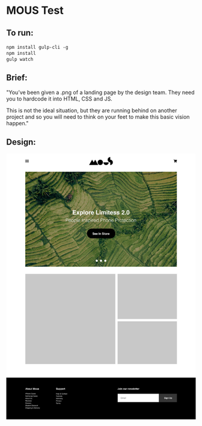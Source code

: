 # MOUS Test

## To run:
    npm install gulp-cli -g
    npm install
    gulp watch

## Brief:

"You’ve been given a .png of a landing page by the design team. They need you to hardcode it into HTML, CSS and JS.

This is not the ideal situation, but they are running behind on another project and so you will need to think on your feet to make this basic vision happen."

## Design:

![landing page design](https://raw.githubusercontent.com/sjransom/mous-test/master/Home1.jpg)
